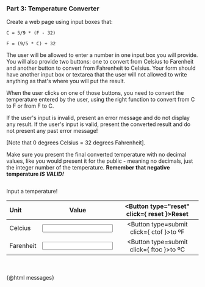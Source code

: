 <script>
import Accordion from '$lib/Accordion.md';
import Button from '$lib/Button.svelte';
let celcius, farenheit, messages = "";
const errMessage = `You have to enter a numeric value.`;
const ctof = () => {
        celcius = parseFloat(celcius);
        Number.isNaN(celcius)
        ? (messages = errMessage, farenheit = celcius = "")
        : (messages = "", farenheit = (((9/5) * celcius) + 32).toFixed(0) );
}
const ftoc = () => {
    farenheit = parseFloat(farenheit);
    Number.isNaN(farenheit)
    ? (messages = errMessage, celcius = farenheit = "")
    : (messages = "", celcius = ((5/9) * (farenheit - 32)).toFixed(0));
}

const reset = () => {
    messages = "";
    celcius = 0;
    farenheit = 32;
};
</script>

### Part 3: Temperature Converter

<Accordion>
Create a web page using input boxes that:

`C = 5/9 * (F - 32)`

`F = (9/5 * C) + 32`

The user will be allowed to enter a number in one input box you will provide. You will also provide two buttons: one to convert from Celsius to Farenheit and another button to convert from Fahrenheit to Celsius. Your form should have another input box or textarea that the user will not allowed to write anything as that's where you will put the result.

When the user clicks on one of those buttons, you need to convert the temperature entered by the user, using the right function to convert from C to F or from F to C.

If the user's input is invalid, present an error message and do not display any result. If the user's input is valid, present the converted result and do not present any past error message!

[Note that 0 degrees Celsius = 32 degrees Fahrenheit].

Make sure you present the final converted temperature with no decimal values, like you would present it for the public - meaning no decimals, just the integer number of the temperature. **Remember that negative temperature _IS VALID!_**
</Accordion>

<section>
<div class="row">
<div class="one-half column">

Input a temperature!

| Unit      |                                Value                                 | <Button type="reset" click={ reset }>Reset</Button> |
| :-------- | :------------------------------------------------------------------: | :-------------------------------------------------: |
| Celcius   |   <input type="number" id="celcius" bind:value={celcius} required>   |  <Button type=submit click={ ctof }>to ºF</Button>  |
| Farenheit | <input type="number" id="farenheit" bind:value={farenheit} required> |  <Button type=submit click={ ftoc }>to ºC</Button>  |

</div>
<div class="one-half column">
<br><br>
{@html messages}
<br>
</div>
</div>
</section>
